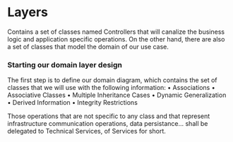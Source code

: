 # Layers

Contains a set of classes named Controllers that will canalize the business logic and application specific operations. On the other hand, there are also a set of classes that model the domain of our use case.

### Starting our domain layer design
The first step is to define our domain diagram, which contains the set of classes that we will use with the following information:
• Associations
• Associative Classes
• Multiple Inheritance Cases
• Dynamic Generalization
• Derived Information
• Integrity Restrictions

Those operations that are not specific to any class and that represent infrastructure communication operations, data persistance... shall be delegated to Technical Services, of Services for short.